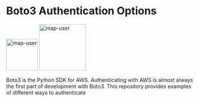 # Boto3 Authentication Options

<img width="85" alt="map-user" src="https://img.shields.io/badge/views-214-green"> <img width="125" alt="map-user" src="https://img.shields.io/badge/unique visits-049-green">

Boto3 is the Python SDK for AWS. Authenticating with AWS is almost always the first part of development with Boto3. This repository provides examples of different ways to authenticate
